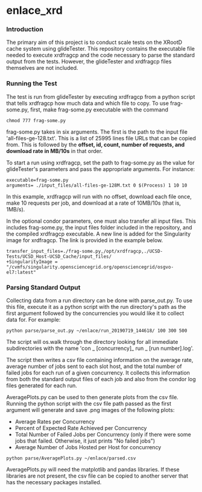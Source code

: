 # enlace_xrd

### Introduction
The primary aim of this project is to conduct scale tests on the XRootD cache system using glideTester. This repository contains the executable file needed to execute xrdfragcp and the code necessary to parse the standard output from the tests. However, the glideTester and xrdfragcp files themselves are not included.

### Running the Test

The test is run from glideTester by executing xrdfragcp from a python script that tells xrdfragcp how much data and which file to copy. To use frag-some.py, first, make frag-some.py executable with the command

```
chmod 777 frag-some.py
```

frag-some.py takes in six arguments. The first is the path to the input file 'all-files-ge-128.txt'. This is a list of 25995 lines file URLs that can be copied from. This is followed by the **offset, id, count, number of requests, and download rate in MB/10s** in that order.

To start a run using xrdfragcp, set the path to frag-some.py as the value for glideTester's parameters and pass the appropriate arguments. For instance:

```
executable=frag-some.py
arguments= ./input_files/all-files-ge-128M.txt 0 $(Process) 1 10 10

```
In this example, xrdfragcp will run with no offset, download each file once, make 10 requests per job, and download at a rate of 10MB/10s (that is, 1MB/s).

In the optional condor parameters, one must also transfer all input files. This includes frag-some.py, the input files folder included in the repository, and the compiled xrdfragcp executable. A new line is added for the Singularity image for xrdfragcp. The link is provided in the example below.

```
transfer_input_files=./frag-some.py,/opt/xrdfragcp,./UCSD-Tests/UCSD_Host-UCSD_Cache/input_files/
+SingularityImage = "/cvmfs/singularity.opensciencegrid.org/opensciencegrid/osgvo-el7:latest"

```


### Parsing Standard Output

Collecting data from a run directory can be done with parse_out.py. To use this file, execute it as a python script with the run directory's path as the first argument followed by the concurrencies you would like it to collect data for. For example:

```
python parse/parse_out.py ~/enlace/run_20190719_144618/ 100 300 500  
```

The script will os.walk through the directory looking for all immediate subdirectories with the name 'con _ [concurrency]_ run _ [run number].log'. 

The script then writes a csv file containing information on the average rate, average number of jobs sent to each slot host, and the total number of failed jobs for each run of a given concurrency. It collects this information from both the standard output files of each job and also from the condor log files generated for each run.

AveragePlots.py can be used to then generate plots from the csv file. Running the python script with the csv file path passed as the first argument will generate and save .png images of the following plots:

* Average Rates per Concurrency
* Percent of Expected Rate Achieved per Concurrency
* Total Number of Failed Jobs per Concurrency (only if there were some jobs that failed. Otherwise, it just prints "No failed jobs")
* Average Number of Jobs Hosted per Host for concurrency

```
python parse/AveragePlots.py ~/enlace/parsed.csv
```


AveragePlots.py will need the matplotlib and pandas libraries. If these libraries are not present, the csv file can be copied to another server that has the necessary packages installed.
